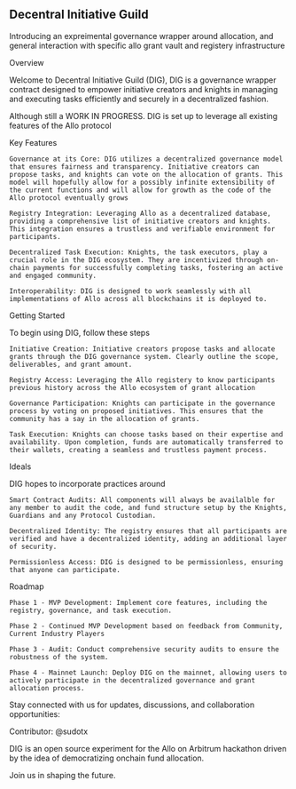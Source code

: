 ## Decentral Initiative Guild

Introducing an expreimental governance wrapper around allocation, and general interaction with specific allo grant vault and registery infrastructure

Overview

Welcome to Decentral Initiative Guild (DIG), DIG is a governance wrapper contract designed to empower initiative creators and knights in managing and executing tasks efficiently and securely in a decentralized fashion.

Although still a WORK IN PROGRESS. DIG is set up to leverage all existing features of the Allo protocol

Key Features

    Governance at its Core: DIG utilizes a decentralized governance model that ensures fairness and transparency. Initiative creators can propose tasks, and knights can vote on the allocation of grants. This model will hopefully allow for a possibly infinite extensibility of the current functions and will allow for growth as the code of the Allo protocol eventually grows

    Registry Integration: Leveraging Allo as a decentralized database, providing a comprehensive list of initiative creators and knights. This integration ensures a trustless and verifiable environment for participants.

    Decentralized Task Execution: Knights, the task executors, play a crucial role in the DIG ecosystem. They are incentivized through on-chain payments for successfully completing tasks, fostering an active and engaged community.

    Interoperability: DIG is designed to work seamlessly with all implementations of Allo across all blockchains it is deployed to.

Getting Started

To begin using DIG, follow these steps

    Initiative Creation: Initiative creators propose tasks and allocate grants through the DIG governance system. Clearly outline the scope, deliverables, and grant amount.

    Registry Access: Leveraging the Allo registery to know participants previous history across the Allo ecosystem of grant allocation

    Governance Participation: Knights can participate in the governance process by voting on proposed initiatives. This ensures that the community has a say in the allocation of grants.

    Task Execution: Knights can choose tasks based on their expertise and availability. Upon completion, funds are automatically transferred to their wallets, creating a seamless and trustless payment process.

Ideals

DIG hopes to incorporate practices around

    Smart Contract Audits: All components will always be availalble for any member to audit the code, and fund structure setup by the Knights, Guardians and any Protocol Custodian.

    Decentralized Identity: The registry ensures that all participants are verified and have a decentralized identity, adding an additional layer of security.

    Permissionless Access: DIG is designed to be permissionless, ensuring that anyone can participate.

Roadmap

    Phase 1 - MVP Development: Implement core features, including the registry, governance, and task execution.

    Phase 2 - Continued MVP Development based on feedback from Community, Current Industry Players

    Phase 3 - Audit: Conduct comprehensive security audits to ensure the robustness of the system.

    Phase 4 - Mainnet Launch: Deploy DIG on the mainnet, allowing users to actively participate in the decentralized governance and grant allocation process.

Stay connected with us for updates, discussions, and collaboration opportunities:

Contributor:
@sudotx

DIG is an open source experiment for the Allo on Arbitrum hackathon driven by the idea of democratizing onchain fund allocation.

Join us in shaping the future.
